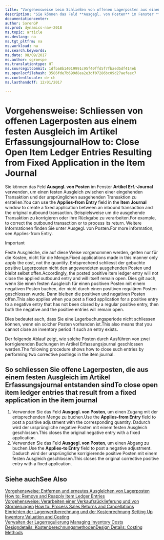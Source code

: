 ```yaml
---
title: "Vorgehensweise beim Schließen von offenen Lagerposten aus einem festen Ausgleich im Artikel Erf.-Journal"
description: "Sie können das Feld **Ausgegl. von Posten** im Fenster **Artikel Erf.-Journal** verwenden, um einen festen Ausgleich zwischen einer eingehenden Transaktion und der ursprünglichen ausgehenden Transaktion zu erstellen. Beispielsweise um die ausgehende Transaktion zu korrigieren oder ihre Rückgabe zu verarbeiten."
documentationcenter: 
author: SorenGP
ms.prod: dynamics-nav-2018
ms.topic: article
ms.devlang: na
ms.tgt_pltfrm: na
ms.workload: na
ms.search.keywords: 
ms.date: 08/09/2017
ms.author: sgroespe
ms.translationtype: HT
ms.sourcegitcommit: 1dfba8b14019991c95f40ffd5f7fbaed5df414eb
ms.openlocfilehash: 3586fde7b699d8ea2e3df07286bc09d27aefeec7
ms.contentlocale: de-ch
ms.lasthandoff: 12/01/2017

---
```

# <a name="how-to-close-open-item-ledger-entries-resulting-from-fixed-application-in-the-item-journal"></a><span data-ttu-id="9687d-104">Vorgehensweise: Schliessen von offenen Lagerposten aus einem festen Ausgleich im Artikel Erfassungsjournal</span><span class="sxs-lookup"><span data-stu-id="9687d-104">How to: Close Open Item Ledger Entries Resulting from Fixed Application in the Item Journal</span></span>
<span data-ttu-id="9687d-105">Sie können das Feld **Ausgegl. von Posten** im Fenster **Artikel Erf.-Journal** verwenden, um einen festen Ausgleich zwischen einer eingehenden Transaktion und der ursprünglichen ausgehenden Transaktion zu erstellen.</span><span class="sxs-lookup"><span data-stu-id="9687d-105">You can use the **Applies-from Entry** field in the **Item Journal** window to create a fixed application between an inbound transaction and the original outbound transaction.</span></span> <span data-ttu-id="9687d-106">Beispielsweise um die ausgehende Transaktion zu korrigieren oder ihre Rückgabe zu verarbeiten.</span><span class="sxs-lookup"><span data-stu-id="9687d-106">For example, to correct the outbound transaction or to process its return.</span></span> <span data-ttu-id="9687d-107">Weitere Informationen finden Sie unter Ausgegl. von Posten.</span><span class="sxs-lookup"><span data-stu-id="9687d-107">For more information, see Applies-from Entry.</span></span>  

> [!IMPORTANT]  
>  <span data-ttu-id="9687d-108">Feste Ausgleiche, die auf diese Weise vorgenommen werden, gelten nur für die Kosten, nicht für die Menge.</span><span class="sxs-lookup"><span data-stu-id="9687d-108">Fixed applications made in this manner only apply the cost, not the quantity.</span></span> <span data-ttu-id="9687d-109">Entsprechend schliesst der gebuchte positive Lagerposten nicht den angewendeten ausgehenden Posten und bleibt selbst offen.</span><span class="sxs-lookup"><span data-stu-id="9687d-109">Accordingly, the posted positive item ledger entry will not close the applied outbound entry and will itself remain open.</span></span> <span data-ttu-id="9687d-110">Dies gilt auch, wenn Sie einen festen Ausgleich für einen positiven Posten mit einem negativen Posten buchen, der nicht durch einen positiven regulären Posten geschlossen wurde. Dann bleiben die positiven und negativen Posten offen.</span><span class="sxs-lookup"><span data-stu-id="9687d-110">This also applies when you post a fixed application for a positive entry to a negative entry that has not been closed by a regular positive entry, then both the negative and the positive entries will remain open.</span></span>  
>   
>  <span data-ttu-id="9687d-111">Dies bedeutet auch, dass Sie eine Lagerbuchungsperiode nicht schliessen können, wenn ein solcher Posten vorhanden ist.</span><span class="sxs-lookup"><span data-stu-id="9687d-111">This also means that you cannot close an inventory period if such an entry exists.</span></span>  

<span data-ttu-id="9687d-112">Der folgende Ablauf zeigt, wie solche Posten durch Ausführen von zwei korrigierenden Buchungen im Artikel Erfassungsjournal geschlossen werden.</span><span class="sxs-lookup"><span data-stu-id="9687d-112">The following procedure shows how to close such entries by performing two corrective postings in the item journal.</span></span>  

## <a name="to-close-open-item-ledger-entries-that-result-from-a-fixed-application-in-the-item-journal"></a><span data-ttu-id="9687d-113">So schliessen Sie offene Lagerposten, die aus einem festen Ausgleich im Artikel Erfassungsjournal entstanden sind</span><span class="sxs-lookup"><span data-stu-id="9687d-113">To close open item ledger entries that result from a fixed application in the item journal</span></span>  

1.  <span data-ttu-id="9687d-114">Verwenden Sie das Feld **Ausgegl. von Posten**, um einen Zugang mit der entsprechenden Menge zu buchen.</span><span class="sxs-lookup"><span data-stu-id="9687d-114">Use the **Applies-from Entry** field to post a positive adjustment with the corresponding quantity.</span></span> <span data-ttu-id="9687d-115">Dadurch wird der ursprüngliche negative Posten mit einem festen Ausgleich geschlossen.</span><span class="sxs-lookup"><span data-stu-id="9687d-115">This closes the original negative entry with a fixed application.</span></span>  
2.  <span data-ttu-id="9687d-116">Verwenden Sie das Feld **Ausgegl. von Posten**, um einen Abgang zu buchen.</span><span class="sxs-lookup"><span data-stu-id="9687d-116">Use the **Applies-to Entry** field to post a negative adjustment.</span></span> <span data-ttu-id="9687d-117">Dadurch wird der ursprüngliche korrigierende positive Posten mit einem festen Ausgleich geschlossen.</span><span class="sxs-lookup"><span data-stu-id="9687d-117">This closes the original corrective positive entry with a fixed application.</span></span>  

## <a name="see-also"></a><span data-ttu-id="9687d-118">Siehe auch</span><span class="sxs-lookup"><span data-stu-id="9687d-118">See Also</span></span>  
[<span data-ttu-id="9687d-119">Vorgehensweise: Entfernen und erneutes Ausgleichen von Lagerposten</span><span class="sxs-lookup"><span data-stu-id="9687d-119"> How to: Remove and Reapply Item Ledger Entries</span></span>](finance-how-to-remove-and-reapply-item-entries.md)  
 <span data-ttu-id="9687d-120">[Vorgehensweise: Verarbeiten einer Verkaufsrücklieferung und von Stornierungen](sales-how-process-sales-returns-cancellations.md) </span><span class="sxs-lookup"><span data-stu-id="9687d-120">[How to: Process Sales Returns and Cancellations](sales-how-process-sales-returns-cancellations.md) </span></span>  
 <span data-ttu-id="9687d-121">[Einrichten der Lagerwertberechnung und der Kostenrechnung](finance-set-up-inventory-valuation-and-costing.md) </span><span class="sxs-lookup"><span data-stu-id="9687d-121">[Setting Up Inventory Valuation and Costing](finance-set-up-inventory-valuation-and-costing.md) </span></span>  
 <span data-ttu-id="9687d-122">[Verwalten der Lagerregulierung](finance-manage-inventory-costs.md) </span><span class="sxs-lookup"><span data-stu-id="9687d-122">[Managing Inventory Costs](finance-manage-inventory-costs.md) </span></span>  
 [<span data-ttu-id="9687d-123">Designdetails: Kostenberechnungsmethoden</span><span class="sxs-lookup"><span data-stu-id="9687d-123">Design Details: Costing Methods</span></span>](design-details-costing-methods.md)

